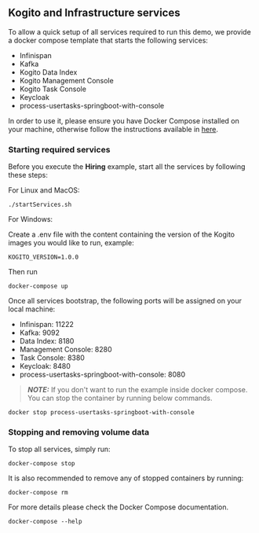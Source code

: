 ## Kogito and Infrastructure services

To allow a quick setup of all services required to run this demo, we provide a docker compose template that starts the following services:
- Infinispan
- Kafka
- Kogito Data Index
- Kogito Management Console
- Kogito Task Console
- Keycloak
- process-usertasks-springboot-with-console

In order to use it, please ensure you have Docker Compose installed on your machine, otherwise follow the instructions available
 in [here](https://docs.docker.com/compose/install/).
 
### Starting required services

  Before you execute the **Hiring** example, start all the services by following these steps:

  For Linux and MacOS:

    ./startServices.sh

  For Windows:
   
  Create a .env file with the content containing the version of the Kogito images you would like to run, example:

    KOGITO_VERSION=1.0.0

  Then run

    docker-compose up

  Once all services bootstrap, the following ports will be assigned on your local machine:
  - Infinispan: 11222
  - Kafka: 9092
  - Data Index: 8180
  - Management Console: 8280
  - Task Console: 8380
  - Keycloak: 8480
  - process-usertasks-springboot-with-console: 8080

> **_NOTE:_** If you don't want to run the example inside docker compose. You can stop the container by running below commands.

    docker stop process-usertasks-springboot-with-console

### Stopping and removing volume data
  
  To stop all services, simply run:

    docker-compose stop

  It is also recommended to remove any of stopped containers by running:
  
    docker-compose rm
    
  For more details please check the Docker Compose documentation.
  
    docker-compose --help
